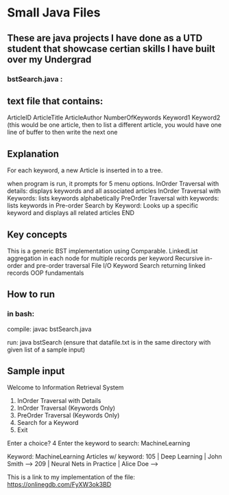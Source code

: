 # Small Java Files

## These are java projects I have done as a UTD student that showcase certian skills I have built over my Undergrad



### bstSearch.java :

## text file that contains:

ArticleID
ArticleTitle
ArticleAuthor
NumberOfKeywords
Keyword1
Keyword2
(this would be one article, then to list a different article, you would have one line of buffer to then write the next one

## Explanation

For each keyword, a new Article is inserted in to a tree.

when program is run, it prompts for 5 menu options.
InOrder Traversal with details: displays keywords and all associated articles
InOrder Traversal with Keywords: lists keywords alphabetically
PreOrder Traversal with keywords: lists keywords in Pre-order
Search by Keyword: Looks up a specific keyword and displays all related articles
END

## Key concepts
This is a generic BST implementation using Comparable<E>.
LinkedList aggregation in each node for multiple records per keyword
Recursive in-order and pre-order traversal
File I/O
Keyword Search returning linked records
OOP fundamentals

## How to run

### in bash:

compile:
javac bstSearch.java

run:
java bstSearch
(ensure that datafile.txt is in the same directory with given list of a sample input)

## Sample input

Welcome to Information Retrieval System

1. InOrder Traversal with Details
2. InOrder Traversal (Keywords Only)
3. PreOrder Traversal (Keywords Only)
4. Search for a Keyword
5. Exit

Enter a choice? 4
Enter the keyword to search: MachineLearning

Keyword: MachineLearning
Articles w/ keyword:
     105 | Deep Learning | John Smith -->
     209 | Neural Nets in Practice | Alice Doe -->

This is a link to my implementation of the file:
https://onlinegdb.com/FyXW3ok3BD
